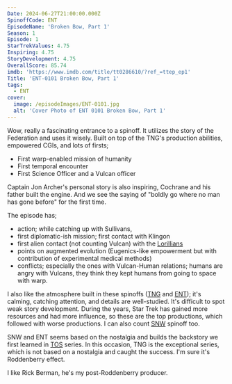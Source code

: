 ```yaml
---
Date: 2024-06-27T21:00:00.000Z
SpinoffCode: ENT
EpisodeName: 'Broken Bow, Part 1'
Season: 1
Episode: 1
StarTrekValues: 4.75
Inspiring: 4.75
StoryDevelopment: 4.75
OverallScore: 85.74
imdb: 'https://www.imdb.com/title/tt0286610/?ref_=ttep_ep1'
Title: 'ENT-0101 Broken Bow, Part 1'
tags:
  - ENT
cover:
  image: /episodeImages/ENT-0101.jpg
  alt: 'Cover Photo of ENT 0101 Broken Bow, Part 1'
---
```


Wow, really a fascinating entrance to a spinoff. It utilizes the story of the Federation and uses it wisely. Built on top of the TNG's production abilities, empowered CGIs, and lots of firsts;

* First warp-enabled mission of humanity
* First temporal encounter
* First Science Officer and a Vulcan officer

Captain Jon Archer's personal story is also inspiring, Cochrane and his father built the engine. And we see the saying of "boldly go where no man has gone before" for the first time.

The episode has;

* action; while catching up with Sullivans,
* first diplomatic-ish mission; first contact with Klingon
* first alien contact (not counting Vulcan) with the [Lorillians](https://memory-alpha.fandom.com/wiki/Lorillian)
* points on augmented evolution (Eugenics-like empowerment but with contribution of experimental medical methods)
* conflicts; especially the ones with Vulcan-Human relations; humans are angry with Vulcans, they think they kept humans from going to space with warp.

I also like the atmosphere built in these spinoffs ([TNG](/tags/TNG) and [ENT](/tags/ENT)); it's calming, catching attention, and details are well-studied. It's difficult to spot weak story development. During the years, Star Trek has gained more resources and had more influence, so these are the top productions, which followed with worse productions. I can also count [SNW](/tags/SNW) spinoff too.

SNW and ENT seems based on the nostalgia and builds the backstory we first learned in [TOS](/tags/TOS) series. In this occasion, TNG is the exceptional series, which is not based on a nostalgia and caught the success. I'm sure it's Roddenberry effect.

I like Rick Berman, he's my post-Roddenberry producer.
